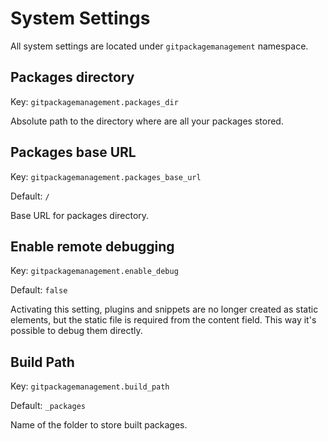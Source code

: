 # System Settings

All system settings are located under `gitpackagemanagement` namespace.

## Packages directory
Key: `gitpackagemanagement.packages_dir`

Absolute path to the directory where are all your packages stored.

## Packages base URL
Key: `gitpackagemanagement.packages_base_url`

Default: `/`

Base URL for packages directory.

## Enable remote debugging
Key: `gitpackagemanagement.enable_debug`

Default: `false`

Activating this setting, plugins and snippets are no longer created as static elements, but the static file is required from the content field. This way it's possible to debug them directly.

## Build Path
Key: `gitpackagemanagement.build_path`

Default: `_packages`

Name of the folder to store built packages.